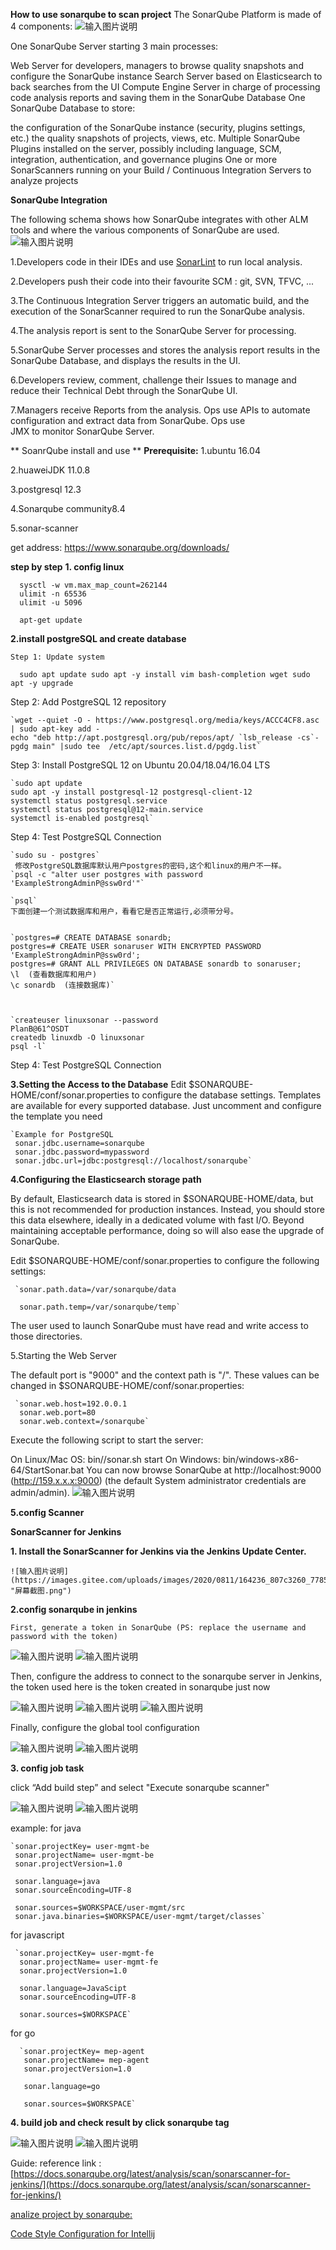  **How to use sonarqube to scan project** 
The SonarQube Platform is made of 4 components:
![输入图片说明](https://images.gitee.com/uploads/images/2020/0811/120744_5c9392ed_7785218.png "屏幕截图.png")

One SonarQube Server starting 3 main processes:

Web Server for developers, managers to browse quality snapshots and configure the SonarQube instance
Search Server based on Elasticsearch to back searches from the UI
Compute Engine Server in charge of processing code analysis reports and saving them in the SonarQube Database
One SonarQube Database to store:

the configuration of the SonarQube instance (security, plugins settings, etc.)
the quality snapshots of projects, views, etc.
Multiple SonarQube Plugins installed on the server, possibly including language, SCM, integration, authentication, and governance plugins
One or more SonarScanners running on your Build / Continuous Integration Servers to analyze projects

 **SonarQube Integration** 

The following schema shows how SonarQube integrates with other ALM tools and where the various components of SonarQube are used.
![输入图片说明](https://images.gitee.com/uploads/images/2020/0811/120903_98167d65_7785218.png "屏幕截图.png")

1.Developers code in their IDEs and use [SonarLint](https://www.sonarlint.org/) to run local analysis.

2.Developers push their code into their favourite SCM : git, SVN, TFVC, ...

3.The Continuous Integration Server triggers an automatic build, and the execution of the SonarScanner required to run the 
  SonarQube analysis.

4.The analysis report is sent to the SonarQube Server for processing.

5.SonarQube Server processes and stores the analysis report results in the SonarQube Database, and displays the results in the 
  UI.

6.Developers review, comment, challenge their Issues to manage and reduce their Technical Debt through the SonarQube UI.

7.Managers receive Reports from the analysis. Ops use APIs to automate configuration and extract data from SonarQube. Ops use             
  JMX to monitor SonarQube Server.


 ** SoanrQube install and use ** 
  **Prerequisite:** 
   1.ubuntu 16.04

   2.huaweiJDK 11.0.8

   3.postgresql 12.3

   4.Sonarqube community8.4 

   5.sonar-scanner 

   get address: https://www.sonarqube.org/downloads/

   **step by step** 
  **1. config linux** 
 
    

      sysctl -w vm.max_map_count=262144
      ulimit -n 65536
      ulimit -u 5096

      apt-get update

    

**2.install postgreSQL and create database**

    Step 1: Update system

 `	sudo apt update
	sudo apt -y install vim bash-completion wget
	sudo apt -y upgrade`

Step 2: Add PostgreSQL 12 repository

	`wget --quiet -O - https://www.postgresql.org/media/keys/ACCC4CF8.asc | sudo apt-key add -
	echo "deb http://apt.postgresql.org/pub/repos/apt/ `lsb_release -cs`-pgdg main" |sudo tee  /etc/apt/sources.list.d/pgdg.list`

Step 3: Install PostgreSQL 12 on Ubuntu 20.04/18.04/16.04 LTS

	`sudo apt update
	sudo apt -y install postgresql-12 postgresql-client-12
	systemctl status postgresql.service
	systemctl status postgresql@12-main.service
	systemctl is-enabled postgresql`

Step 4: Test PostgreSQL Connection

	`sudo su - postgres`
	 修改PostgreSQL数据库默认用户postgres的密码,这个和linux的用户不一样。
	`psql -c "alter user postgres with password 'ExampleStrongAdminP@ssw0rd'"` 
	 
	`psql`
	下面创建一个测试数据库和用户，看看它是否正常运行,必须带分号。


	`postgres=# CREATE DATABASE sonardb;
	postgres=# CREATE USER sonaruser WITH ENCRYPTED PASSWORD 'ExampleStrongAdminP@ssw0rd';
	postgres=# GRANT ALL PRIVILEGES ON DATABASE sonardb to sonaruser;
	\l  (查看数据库和用户)
	\c sonardb  (连接数据库)`


	
	`createuser linuxsonar --password
	PlanB@61^OSDT
	createdb linuxdb -O linuxsonar
	psql -l`
	

  Step 4: Test PostgreSQL Connection

**3.Setting the Access to the Database** 
 Edit $SONARQUBE-HOME/conf/sonar.properties to configure the database settings. Templates are available for every supported 
    database. Just uncomment and configure the template you need

    

    `Example for PostgreSQL
     sonar.jdbc.username=sonarqube
     sonar.jdbc.password=mypassword
     sonar.jdbc.url=jdbc:postgresql://localhost/sonarqube`

 **4.Configuring the Elasticsearch storage path** 

By default, Elasticsearch data is stored in $SONARQUBE-HOME/data, but this is not recommended for production instances. Instead, you should store this data elsewhere, ideally in a dedicated volume with fast I/O. Beyond maintaining acceptable performance, doing so will also ease the upgrade of SonarQube.

Edit $SONARQUBE-HOME/conf/sonar.properties to configure the following settings:

     `sonar.path.data=/var/sonarqube/data

      sonar.path.temp=/var/sonarqube/temp`

The user used to launch SonarQube must have read and write access to those directories.

5.Starting the Web Server

The default port is "9000" and the context path is "/". These values can be changed in $SONARQUBE-HOME/conf/sonar.properties:


     `sonar.web.host=192.0.0.1
      sonar.web.port=80
      sonar.web.context=/sonarqube`

Execute the following script to start the server:

On Linux/Mac OS: bin//sonar.sh start
On Windows: bin/windows-x86-64/StartSonar.bat
You can now browse SonarQube at http://localhost:9000 (http://159.x.x.x:9000) (the default System administrator credentials are admin/admin).
![输入图片说明](https://images.gitee.com/uploads/images/2020/0811/163231_90282e6c_7785218.png "屏幕截图.png")

 **5.config Scanner** 


   **SonarScanner for Jenkins** 

   **1. Install the SonarScanner for Jenkins via the Jenkins Update Center.** 

    ![输入图片说明](https://images.gitee.com/uploads/images/2020/0811/164236_807c3260_7785218.png "屏幕截图.png")
  
   **2.config sonarqube in jenkins** 
   
    First, generate a token in SonarQube (PS: replace the username and password with the token)
![输入图片说明](https://images.gitee.com/uploads/images/2020/0811/164649_0f48b5f8_7785218.png "屏幕截图.png")
![输入图片说明](https://images.gitee.com/uploads/images/2020/0811/164803_8fc52b0c_7785218.png "屏幕截图.png")


Then, configure the address to connect to the sonarqube server in Jenkins, the token used here is the token created in sonarqube just now

![输入图片说明](https://images.gitee.com/uploads/images/2020/0811/164953_39c33714_7785218.png "屏幕截图.png")
![输入图片说明](https://images.gitee.com/uploads/images/2020/0811/165101_88535eb4_7785218.png "屏幕截图.png")
![输入图片说明](https://images.gitee.com/uploads/images/2020/0811/165238_4a687d2f_7785218.png "屏幕截图.png")
    
Finally, configure the global tool configuration

![输入图片说明](https://images.gitee.com/uploads/images/2020/0811/170115_58db14f2_7785218.png "屏幕截图.png")
![输入图片说明](https://images.gitee.com/uploads/images/2020/0811/170242_0ebeafb8_7785218.png "屏幕截图.png")

  **3. config job task** 

click “Add build step” and select "Execute sonarqube scanner"

![输入图片说明](https://images.gitee.com/uploads/images/2020/0811/171633_ab83c068_7785218.png "屏幕截图.png")
![输入图片说明](https://images.gitee.com/uploads/images/2020/0811/172010_9dda6489_7785218.png "屏幕截图.png")

example:
for java

    `sonar.projectKey= user-mgmt-be
     sonar.projectName= user-mgmt-be
     sonar.projectVersion=1.0

     sonar.language=java
     sonar.sourceEncoding=UTF-8

     sonar.sources=$WORKSPACE/user-mgmt/src
     sonar.java.binaries=$WORKSPACE/user-mgmt/target/classes`

for javascript

     `sonar.projectKey= user-mgmt-fe
      sonar.projectName= user-mgmt-fe
      sonar.projectVersion=1.0

      sonar.language=JavaScipt
      sonar.sourceEncoding=UTF-8

      sonar.sources=$WORKSPACE`

for go

      `sonar.projectKey= mep-agent
       sonar.projectName= mep-agent
       sonar.projectVersion=1.0

       sonar.language=go

       sonar.sources=$WORKSPACE`

 **4. build job and check result by click sonarqube tag** 

![输入图片说明](https://images.gitee.com/uploads/images/2020/0811/172943_91f9c868_7785218.png "屏幕截图.png")
![输入图片说明](https://images.gitee.com/uploads/images/2020/0811/173249_ae303c7c_7785218.png "屏幕截图.png")

Guide:
  reference link :[https://docs.sonarqube.org/latest/analysis/scan/sonarscanner-for-jenkins/](https://docs.sonarqube.org/latest/analysis/scan/sonarscanner-for-jenkins/)

 [analize project by sonarqube:](https://docs.sonarqube.org/latest/user-guide/issues/)

  [Code Style Configuration for Intellij](https://github.com/SonarSource/sonar-developer-toolset)